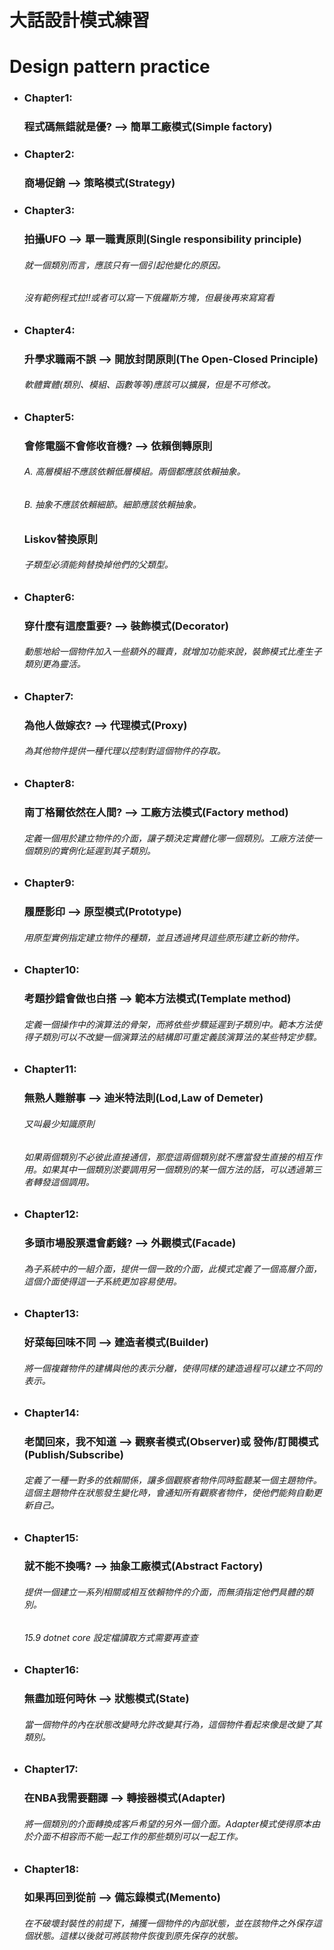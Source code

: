 # 大話設計模式練習
# Design pattern practice

- ### Chapter1:
    ### 程式碼無錯就是優? --> 簡單工廠模式(Simple factory)

- ### Chapter2:
    ### 商場促銷 --> 策略模式(Strategy)

- ### Chapter3:
    ### 拍攝UFO --> 單一職責原則(Single responsibility principle)
    ###### 就一個類別而言，應該只有一個引起他變化的原因。
    ###### *沒有範例程式拉!!或者可以寫一下俄羅斯方塊，但最後再來寫寫看*

- ### Chapter4:
    ### 升學求職兩不誤 --> 開放封閉原則(The Open-Closed Principle)
    ###### 軟體實體(類別、模組、函數等等)應該可以擴展，但是不可修改。

- ### Chapter5:
    ### 會修電腦不會修收音機? --> 依賴倒轉原則
    ###### A. 高層模組不應該依賴低層模組。兩個都應該依賴抽象。
    ###### B. 抽象不應該依賴細節。細節應該依賴抽象。
    ### Liskov替換原則
    ###### 子類型必須能夠替換掉他們的父類型。

- ### Chapter6:
    ### 穿什麼有這麼重要? --> 裝飾模式(Decorator)
    ###### 動態地給一個物件加入一些額外的職責，就增加功能來說，裝飾模式比產生子類別更為靈活。

- ### Chapter7:
    ### 為他人做嫁衣? --> 代理模式(Proxy)
    ###### 為其他物件提供一種代理以控制對這個物件的存取。

- ### Chapter8:
    ### 南丁格爾依然在人間? --> 工廠方法模式(Factory method)
    ###### 定義一個用於建立物件的介面，讓子類決定實體化哪一個類別。工廠方法使一個類別的實例化延遲到其子類別。
    
- ### Chapter9:
    ### 履歷影印 --> 原型模式(Prototype)
    ###### 用原型實例指定建立物件的種類，並且透過拷貝這些原形建立新的物件。

- ### Chapter10:
    ### 考題抄錯會做也白搭 --> 範本方法模式(Template method)
    ###### 定義一個操作中的演算法的骨架，而將依些步驟延遲到子類別中。範本方法使得子類別可以不改變一個演算法的結構即可重定義該演算法的某些特定步驟。
    
- ### Chapter11:
    ### 無熟人難辦事 --> 迪米特法則(Lod,Law of Demeter)
    ###### 又叫最少知識原則
    ###### 如果兩個類別不必彼此直接通信，那麼這兩個類別就不應當發生直接的相互作用。如果其中一個類別淤要調用另一個類別的某一個方法的話，可以透過第三者轉發這個調用。

- ### Chapter12:
    ### 多頭市場股票還會虧錢? --> 外觀模式(Facade)
    ###### 為子系統中的一組介面，提供一個一致的介面，此模式定義了一個高層介面，這個介面使得這一子系統更加容易使用。

- ### Chapter13:
    ### 好菜每回味不同 --> 建造者模式(Builder)
    ###### 將一個複雜物件的建構與他的表示分離，使得同樣的建造過程可以建立不同的表示。

- ### Chapter14:
    ### 老闆回來，我不知道 --> 觀察者模式(Observer)或 發佈/訂閱模式 (Publish/Subscribe)
    ###### 定義了一種一對多的依賴關係，讓多個觀察者物件同時監聽某一個主題物件。這個主題物件在狀態發生變化時，會通知所有觀察者物件，使他們能夠自動更新自己。

- ### Chapter15:
    ### 就不能不換嗎? --> 抽象工廠模式(Abstract Factory)
    ###### 提供一個建立一系列相關或相互依賴物件的介面，而無須指定他們具體的類別。
    ###### 15.9 dotnet core 設定檔讀取方式需要再查查
    
- ### Chapter16:
    ### 無盡加班何時休 --> 狀態模式(State)
    ###### 當一個物件的內在狀態改變時允許改變其行為，這個物件看起來像是改變了其類別。
    
- ### Chapter17:
    ### 在NBA我需要翻譯 --> 轉接器模式(Adapter)
    ###### 將一個類別的介面轉換成客戶希望的另外一個介面。Adapter模式使得原本由於介面不相容而不能一起工作的那些類別可以一起工作。
    
- ### Chapter18:
    ### 如果再回到從前 --> 備忘錄模式(Memento)
    ###### 在不破壞封裝性的前提下，捕獲一個物件的內部狀態，並在該物件之外保存這個狀態。這樣以後就可將該物件恢復到原先保存的狀態。